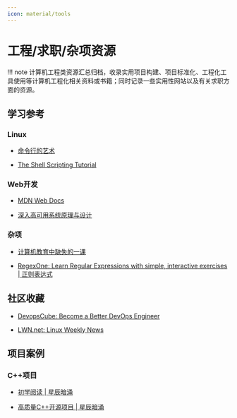 ```yaml
---
icon: material/tools
---
```


# 工程/求职/杂项资源

!!! note
    计算机工程类资源汇总归档，收录实用项目构建、项目标准化、工程化工具使用等计算机工程化相关资料或书籍；同时记录一些实用性网站以及有关求职方面的资源。

## 学习参考

### Linux

- [命令行的艺术](https://github.com/jlevy/the-art-of-command-line/blob/master/README-zh.md)

- [The Shell Scripting Tutorial](https://www.shellscript.sh/hints.html)

### Web开发

- [MDN Web Docs](https://developer.mozilla.org/zh-CN/docs/Learn_web_development/Core/Structuring_content)

- [深入高可用系统原理与设计](https://www.thebyte.com.cn/)

### 杂项

- [计算机教育中缺失的一课](https://missing-semester-cn.github.io/)

- [RegexOne: Learn Regular Expressions with simple, interactive exercises | 正则表达式](https://regexone.com/)

## 社区收藏

- [DevopsCube: Become a Better DevOps Engineer](https://devopscube.com/)

- [LWN.net: Linux Weekly News](https://lwn.net/)

## 项目案例

### C++项目

- [初学阅读 | 星辰暗涌](https://www.zhihu.com/question/20138166/answer/49707025957?share_code=ib7hm5OZ97r8&utm_psn=1902778157527990437)

- [高质量C++开源项目 | 星辰暗涌](https://www.zhihu.com/question/26833780/answer/54998764795)
